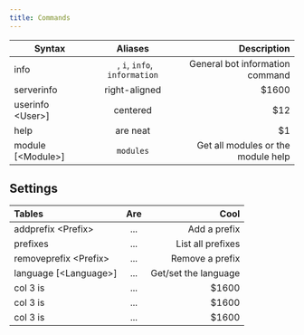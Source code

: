 ```yaml
---
title: Commands
---
```


<!-- markdownlint-disable no-space-in-code -->
| Syntax             |             Aliases             |                        Description |
| ------------------ | :-----------------------------: | ---------------------------------: |
| info               | ` `, `i`, `info`, `information` |    General bot information command |
| serverinfo         |          right-aligned          |                              $1600 |
| userinfo <User\>]  |            centered             |                                $12 |
| help               |            are neat             |                                 $1 |
| module [<Module\>] |            `modules`            | Get all modules or the module help |

## Settings

| Tables                 |  Are  |                 Cool |
| :--------------------- | :---: | -------------------: |
| addprefix <Prefix\>    |  ...  |         Add a prefix |
| prefixes               |  ...  |    List all prefixes |
| removeprefix <Prefix\> |  ...  |      Remove a prefix |
| language [<Language\>] |  ...  | Get/set the language |
| col 3 is               |  ...  |                $1600 |
| col 3 is               |  ...  |                $1600 |
| col 3 is               |  ...  |                $1600 |
